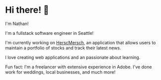 # Hi there! 👋

I'm Nathan!

I'm a fullstack software engineer in Seattle! 

I'm currently working on [HerscMersch](https://github.com/hellonathanchung/herschmersch-frontend), an application that allows users to maintain a portfolio of stocks and track their latest news.

I love creating web applications and an passionate about learning.

Fun fact: I'm a freelancer with extensive experience in Adobe. I've done work for weddings, local businesses, and much more!

<!--
**hellonathanchung/hellonathanchung** is a ✨ _special_ ✨ repository because its `README.md` (this file) appears on your GitHub profile.


- 🔭 I’m currently working on a b
- 🌱 I’m currently learning ...
- 👯 I’m looking to collaborate on ...
- 🤔 I’m looking for help with ...
- 💬 Ask me about ...
- 📫 How to reach me: ...
- 😄 Pronouns: ...
- ⚡ Fun fact: ...
-->
